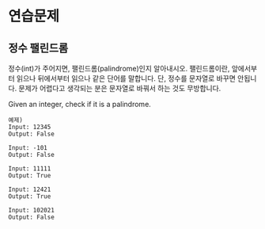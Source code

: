 # 연습문제

## 정수 팰린드롬

정수(int)가 주어지면, 팰린드롬(palindrome)인지 알아내시오. 팰린드롬이란, 앞에서부터 읽으나 뒤에서부터 읽으나 같은 단어를 말합니다. 단, 정수를 문자열로 바꾸면 안됩니다. 문제가 어렵다고 생각되는 분은 문자열로 바꿔서 하는 것도 무방합니다.

Given an integer, check if it is a palindrome.

```
예제)
Input: 12345
Output: False

Input: -101
Output: False

Input: 11111
Output: True

Input: 12421
Output: True

Input: 102021
Output: False
```
